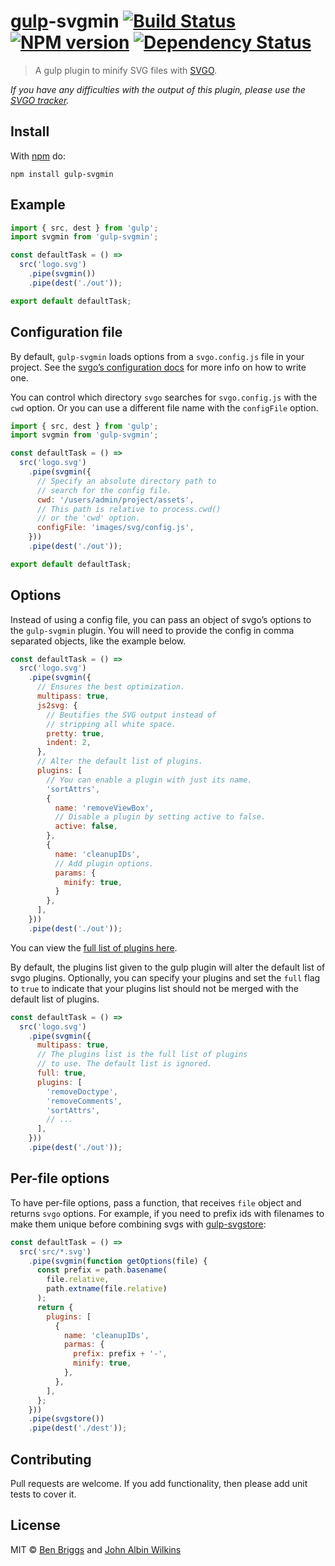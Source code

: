 # [gulp][gulp]-svgmin [![Build Status](https://travis-ci.org/ben-eb/gulp-svgmin.svg?branch=master)][ci] [![NPM version](https://badge.fury.io/js/gulp-svgmin.svg)][npm] [![Dependency Status](https://gemnasium.com/ben-eb/gulp-svgmin.svg)][deps]

> A gulp plugin to minify SVG files with [SVGO][orig].

*If you have any difficulties with the output of this plugin, please use the
[SVGO tracker][bugs].*

## Install

With [npm](https://npmjs.org/package/gulp-svgmin) do:

```
npm install gulp-svgmin
```

## Example

```js
import { src, dest } from 'gulp';
import svgmin from 'gulp-svgmin';

const defaultTask = () =>
  src('logo.svg')
    .pipe(svgmin())
    .pipe(dest('./out'));

export default defaultTask;
```

## Configuration file

By default, `gulp-svgmin` loads options from a `svgo.config.js` file in your project. See the [svgo’s configuration docs][config] for more info on how to write one.

You can control which directory `svgo` searches for `svgo.config.js` with the `cwd` option. Or you can use a different file name with the `configFile` option.

```js
import { src, dest } from 'gulp';
import svgmin from 'gulp-svgmin';

const defaultTask = () =>
  src('logo.svg')
    .pipe(svgmin({
      // Specify an absolute directory path to
      // search for the config file.
      cwd: '/users/admin/project/assets',
      // This path is relative to process.cwd()
      // or the 'cwd' option.
      configFile: 'images/svg/config.js',
    }))
    .pipe(dest('./out'));

export default defaultTask;
```

## Options

Instead of using a config file, you can pass an object of svgo’s options to the `gulp-svgmin` plugin. You will need to provide the config in comma separated objects, like the example below.

```js
const defaultTask = () =>
  src('logo.svg')
    .pipe(svgmin({
      // Ensures the best optimization.
      multipass: true,
      js2svg: {
        // Beutifies the SVG output instead of
        // stripping all white space.
        pretty: true,
        indent: 2,
      },
      // Alter the default list of plugins.
      plugins: [
        // You can enable a plugin with just its name.
        'sortAttrs',
        {
          name: 'removeViewBox',
          // Disable a plugin by setting active to false.
          active: false,
        },
        {
          name: 'cleanupIDs',
          // Add plugin options.
          params: {
            minify: true,
          }
        },
      ],
    }))
    .pipe(dest('./out'));
```

You can view the [full list of plugins here][plugins].

By default, the plugins list given to the gulp plugin will alter the default list of svgo plugins. Optionally, you can specify your plugins and set the `full` flag to `true` to indicate that your plugins list should not be merged with the default list of plugins.

```js
const defaultTask = () =>
  src('logo.svg')
    .pipe(svgmin({
      multipass: true,
      // The plugins list is the full list of plugins
      // to use. The default list is ignored.
      full: true,
      plugins: [
        'removeDoctype',
        'removeComments',
        'sortAttrs',
        // ...
      ],
    }))
    .pipe(dest('./out'));
```

## Per-file options

To have per-file options, pass a function, that receives `file` object and
returns `svgo` options. For example, if you need to prefix ids with filenames
to make them unique before combining svgs with [gulp-svgstore](https://github.com/w0rm/gulp-svgstore):

```js
const defaultTask = () =>
  src('src/*.svg')
    .pipe(svgmin(function getOptions(file) {
      const prefix = path.basename(
        file.relative,
        path.extname(file.relative)
      );
      return {
        plugins: [
          {
            name: 'cleanupIDs',
            parmas: {
              prefix: prefix + '-',
              minify: true,
            },
          },
        ],
      };
    }))
    .pipe(svgstore())
    .pipe(dest('./dest'));
```

## Contributing

Pull requests are welcome. If you add functionality, then please add unit tests to cover it.

## License

MIT © [Ben Briggs](http://beneb.info) and [John Albin Wilkins](http://john.albin.net)

[bugs]:    https://github.com/svg/svgo/issues
[ci]:      https://travis-ci.org/ben-eb/gulp-svgmin
[deps]:    https://gemnasium.com/ben-eb/gulp-svgmin
[gulp]:    https://github.com/wearefractal/gulp
[npm]:     http://badge.fury.io/js/gulp-svgmin
[orig]:    https://github.com/svg/svgo
[config]:  https://github.com/svg/svgo#configuration
[plugins]: https://github.com/svg/svgo#built-in-plugins
